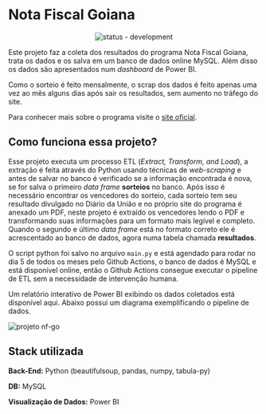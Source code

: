 # Nota Fiscal Goiana
<p align="center"><img src="https://img.shields.io/badge/status-development-2ea44f" alt="status - development"></p>

Este projeto faz a coleta dos resultados do programa Nota Fiscal Goiana, trata os dados e os salva em um banco de dados online MySQL. Além disso os dados são apresentados num _dashboard_ de Power BI.

Como o sorteio é feito mensalmente, o scrap dos dados é feito apenas uma vez ao mês alguns dias após sair os resultados, sem aumento no tráfego do site.

Para conhecer mais sobre o programa visite o [site oficial](https://www.economia.go.gov.br/institucional-nf.html).

## Como funciona essa projeto?

Esse projeto executa um processo ETL (_Extract, Transform, and Load_), a extração é feita através do Python usando técnicas de _web-scraping_ e antes de salvar no banco é verificado se a informação encontrada é nova, se for salva o primeiro _data frame_ **sorteios** no banco. Após isso é necessário encontrar os vencedores do sorteio, cada sorteio tem seu resultado divulgado no Diário da União e no próprio site do programa é anexado um PDF, neste projeto é extraído os vencedores lendo o PDF e transformando suas informações para um formato mais legível e completo. Quando o segundo e último _data frame_ está no formato correto ele é acrescentado ao banco de dados, agora numa tabela chamada **resultados**.

O script python foi salvo no arquivo `main.py` e está agendado para rodar no dia 5 de todos os meses pelo Github Actions, o banco de dados é MySQL e está disponível online, então o Github Actions consegue executar o pipeline de ETL sem a necessidade de intervenção humana.

Um relatório interativo de Power BI exibindo os dados coletados está disponível aqui. Abaixo possui um diagrama exemplificando o pipeline de dados.

![projeto nf-go](https://user-images.githubusercontent.com/33239902/196008245-a83172ba-9b4b-467a-93e8-66bd4880e009.png)

## Stack utilizada

**Back-End:** Python (beautifulsoup, pandas, numpy, tabula-py)

**DB:** MySQL

**Visualização de Dados:** Power BI
